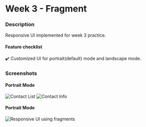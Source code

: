 # Week 3 - Fragment
### Description
Responsive UI implemented for week 3 practice.  

#### Feature checklist  
:heavy_check_mark: Customized UI for portrait(default) mode and landscape mode.

### Screenshots
#### Portrait Mode
![Contact List](http://i.imgur.com/aRBrmiR.jpg)
![Contact Info](http://i.imgur.com/0kjZzU0.jpg)

#### Portrait Mode
![Responsive UI using fragments](http://i.imgur.com/hchxGu7.jpg)
